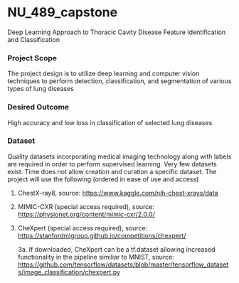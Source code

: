 # NU_489_capstone

Deep Learning Approach to Thoracic Cavity Disease Feature Identification and Classification

### Project Scope

The project design is to utilize deep learning and computer vision techniques to perform detection, classification, and segmentation of various types of lung diseases  

### Desired Outcome

High accuracy and low loss in classification of selected lung diseases

### Dataset

Quality datasets incorporating medical imaging technology along with labels are required in order to perform supervised learning. Very few datasets exist. Time does not allow creation and curation a specific dataset. The project will use the following (ordered in ease of use and access)

  1. ChestX-ray8, source: https://www.kaggle.com/nih-chest-xrays/data
  2. MIMIC-CXR (special access required), source: https://physionet.org/content/mimic-cxr/2.0.0/
  3. CheXpert (special access required), source: https://stanfordmlgroup.github.io/competitions/chexpert/ 
      
      3a. If downloaded, CheXpert can be a tf.dataset allowing increased functionality in the pipeline similiar to MNIST, source: https://github.com/tensorflow/datasets/blob/master/tensorflow_datasets/image_classification/chexpert.py

